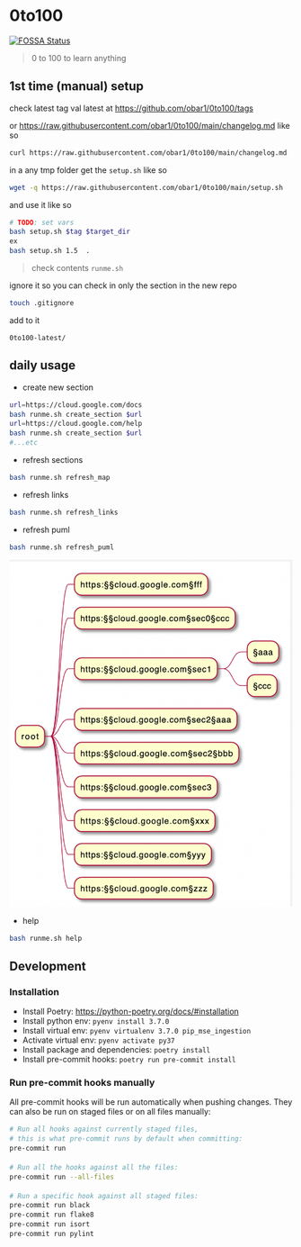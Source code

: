 # 0to100
[![FOSSA Status](https://app.fossa.com/api/projects/git%2Bgithub.com%2Fobar1%2F0to100.svg?type=shield)](https://app.fossa.com/projects/git%2Bgithub.com%2Fobar1%2F0to100?ref=badge_shield)


> 0 to 100 to learn anything


## 1st time (manual) setup

check latest tag val latest at https://github.com/obar1/0to100/tags

or https://raw.githubusercontent.com/obar1/0to100/main/changelog.md like so

```bash
curl https://raw.githubusercontent.com/obar1/0to100/main/changelog.md | grep version | sort -r | head -1
```

in a any tmp folder get the `setup.sh` like so

```bash
wget -q https://raw.githubusercontent.com/obar1/0to100/main/setup.sh
```

and use it like so

```bash
# TODO: set vars
bash setup.sh $tag $target_dir
ex
bash setup.sh 1.5  .
```
> check contents `runme.sh`

ignore it so you can check in only the section in the new repo

```bash
touch .gitignore
```

add to it
```
0to100-latest/
```

## daily usage

-  create new section

```bash
url=https://cloud.google.com/docs
bash runme.sh create_section $url
url=https://cloud.google.com/help
bash runme.sh create_section $url
#...etc
```
-  refresh sections

```bash
bash runme.sh refresh_map
```
-  refresh links

```bash
bash runme.sh refresh_links
```
-  refresh puml

```bash
bash runme.sh refresh_puml
```
![](2021-09-18-01-08-45.png)

- help

```bash
bash runme.sh help
```


## Development

### Installation

* Install Poetry: <https://python-poetry.org/docs/#installation>
* Install python env: `pyenv install 3.7.0`
* Install virtual env: `pyenv virtualenv 3.7.0 pip_mse_ingestion`
* Activate virtual env: `pyenv activate py37`
* Install package and dependencies: `poetry install`
* Install pre-commit hooks: `poetry run pre-commit install`

### Run pre-commit hooks manually

All pre-commit hooks will be run automatically when pushing changes.
They can also be run on staged files or on all files manually:

```bash
# Run all hooks against currently staged files,
# this is what pre-commit runs by default when committing:
pre-commit run

# Run all the hooks against all the files:
pre-commit run --all-files

# Run a specific hook against all staged files:
pre-commit run black
pre-commit run flake8
pre-commit run isort
pre-commit run pylint
```


